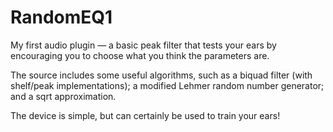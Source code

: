 # RandomEQ1
My first audio plugin — a basic peak filter that tests your ears by encouraging you to choose what you think the parameters are.

The source includes some useful algorithms, such as a biquad filter (with shelf/peak implementations);
a modified Lehmer random number generator; and a sqrt approximation.

The device is simple, but can certainly be used to train your ears!
